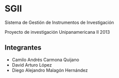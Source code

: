 SGII
====

Sistema de Gestión de Instrumentos de Investigación

Proyecto de investigación Unipanamericana II 2013

Integrantes
-----------

* Camilo Andrés Carmona Quijano
* David Arturo López
* Diego Alejandro Malagón Hernández